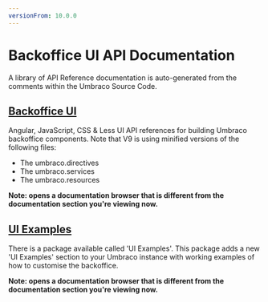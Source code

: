 ```yaml
---
versionFrom: 10.0.0
---
```


# Backoffice UI API Documentation

A library of API Reference documentation is auto-generated from the comments within the Umbraco Source Code.

## [Backoffice UI](https://apidocs.umbraco.com/v10/ui)

Angular, JavaScript, CSS & Less UI API references for building Umbraco backoffice components. Note that V9 is using minified versions of the following files:

- The umbraco.directives
- The umbraco.services
- The umbraco.resources

__Note: opens a documentation browser that is different from the documentation section you're viewing now.__


## [UI Examples](https://our.umbraco.com/packages/developer-tools/ui-examples/)
There is a package available called 'UI Examples'. This package adds a new 'UI Examples' section to your Umbraco instance with working examples of how to customise the backoffice. 

__Note: opens a documentation browser that is different from the documentation section you're viewing now.__